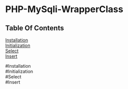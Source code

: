 # PHP-MySqli-WrapperClass
## Table Of Contents
[Installation](#Installation)  
[Initialization](#Initialization)  
[Select](#Select)    
[Insert](#Insert)  

#Installation  
#Initialization  
#Select  
#Insert
